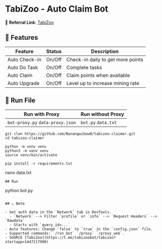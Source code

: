 # TabiZoo - Auto Claim Bot

🔗 **Referral Link**: [TabiZoo](https://t.me/tabizoobot/tabizoo?startapp=1447217990)

## 🌟 Features

| Feature       | Status | Description                       |
| ------------- | ------ | --------------------------------- |
| Auto Check-in | On/Off | Check-in daily to get more points |
| Auto Do Task  | On/Off | Complete tasks                    |
| Auto Claim    | On/Off | Claim points when available       |
| Auto Upgrade  | On/Off | Level up to increase mining rate  |

## 🚀 Run File

| Run with Proxy                   | Run without Proxy   |
| -------------------------------- | ------------------- |
| `bot-proxy.py` `data-proxy.json` | `bot.py` `data.txt` |

```
git clon https://github.com/Nanangwibow0/tabizoo-claimer.git
cd tabizoo-claimer
```

```
python -m venv venv
python3 -m venv venv
source venv/bin/activate
```

```
pip install -r requirements.txt
```

nano data.txt
```
## Run
```
python bot.py
```

## ⚠️ Note

- Get auth data in the `Network` tab in DevTools.
  - `Network` --> Filter `profile` or `info` --> `Request Headers` --> `Rawdata`
  - Starts with `query_id=...`
- Auto features: Change `false` to `true` in the `config.json` file.
- Supported commands: `/run_bot` `/proxy` `/proxy_web`.
- SOURCE [TabiZoo](https://t.me/tabizoobot/tabizoo?startapp=1447217990)
